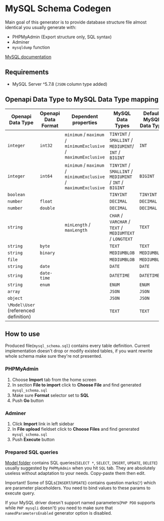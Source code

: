 # MySQL Schema Codegen

Main goal of this generator is to provide database structure file almost identical you usually generate with:
- PHPMyAdmin (Export structure only, SQL syntax)
- Adminer
- `mysqldump` function

[MySQL documentation](https://dev.mysql.com/doc/)

## Requirements
- MySQL Server ^5.7.8 (`JSON` column type added)

## Openapi Data Type to MySQL Data Type mapping

| Openapi Data Type | Openapi Data Format | Dependent properties | MySQL Data Types | Default MySQL Data Type |
| --- | --- | --- | --- | --- |
| `integer` | `int32` | `minimum` / `maximum` / `minimumExclusive` / `maximumExclusive` | `TINYINT` / `SMALLINT` / `MEDIUMINT`/ `INT` / `BIGINT` | `INT` |
| `integer` | `int64` | `minimum` / `maximum` / `minimumExclusive` / `maximumExclusive` | `TINYINT` / `SMALLINT` / `MEDIUMINT` / `INT` / `BIGINT` | `BIGINT` |
| `boolean` | | | `TINYINT` | `TINYINT` |
| `number` | `float` | | `DECIMAL` | `DECIMAL` |
| `number` | `double` | | `DECIMAL` | `DECIMAL` |
| `string` | | `minLength` / `maxLength` | `CHAR` / `VARCHAR` / `TEXT` / `MEDIUMTEXT` / `LONGTEXT` | `TEXT` |
| `string` | `byte` |  | `TEXT` | `TEXT` |
| `string` | `binary` |  | `MEDIUMBLOB` | `MEDIUMBLOB` |
| `file` | |  | `MEDIUMBLOB` | `MEDIUMBLOB` |
| `string` | `date` | | `DATE` | `DATE` |
| `string` | `date-time` | | `DATETIME` | `DATETIME` |
| `string` | `enum` | | `ENUM` | `ENUM` |
| `array` | | | `JSON` | `JSON` |
| `object` | | | `JSON` | `JSON` |
| `\Model\User` (referenced definition) | | | `TEXT` | `TEXT` |

## How to use

Produced file(`mysql_schema.sql`) contains every table definition. Current implementation doesn't drop or modify existed tables, if you want rewrite whole schema make sure they're not presented.

### PHPMyAdmin

1. Choose **Import** tab from the home screen
2. In section **File to import** click to **Choose File** and find generated `mysql_schema.sql`
3. Make sure **Format** selector set to **SQL**
4. Push **Go** button

### Adminer

1. Click **Import** link in left sidebar
2. In **File upload** fieldset click to **Choose Files** and find generated `mysql_schema.sql`
3. Push **Execute** button

### Prepared SQL queries

[Model folder](../flowkit_ui_backend/db/Model) contains SQL queries(`SELECT *`,  `SELECT`, `INSERT`, `UPDATE`,  `DELETE`) usually suggested by `PHPMyAdmin` when you hit `SQL` tab. They are absolutely useless without adaptation to your needs. Copy-paste them then edit.

Important! Some of SQLs(`INSERT`/`UPDATE`) contains question marks(`?`) which are parameter placeholders. You need to bind values to these params to execute query.

If your MySQL driver doesn't support named parameters(`PHP PDO` supports while `PHP mysqli` doesn't) you need to make sure that `namedParametersEnabled` generator option is disabled.
